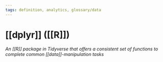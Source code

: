 ```yaml
---
tags: definition, analytics, glossary/data
---
```

#  [[dplyr]] ([[R]])
*An [[R]] package in Tidyverse that offers a consistent set of functions to complete common [[data]]-manipulation tasks*